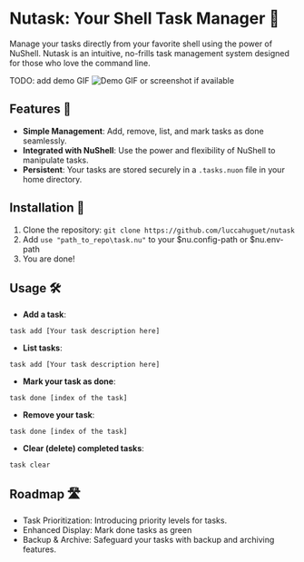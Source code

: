 # Nutask: Your Shell Task Manager 🌰

Manage your tasks directly from your favorite shell using the power of NuShell. Nutask is an intuitive, no-frills task management system designed for those who love the command line.

TODO: add demo GIF
![Demo GIF or screenshot if available](path-to-demo-image.gif)

## Features 🚀
- **Simple Management**: Add, remove, list, and mark tasks as done seamlessly.
- **Integrated with NuShell**: Use the power and flexibility of NuShell to manipulate tasks.
- **Persistent**: Your tasks are stored securely in a `.tasks.nuon` file in your home directory.

## Installation 💽
1. Clone the repository: `git clone https://github.com/luccahuguet/nutask`
2. Add `use "path_to_repo\task.nu"` to your $nu.config-path or $nu.env-path
3. You are done!

## Usage 🛠️
- **Add a task**:
  
```nu
task add [Your task description here]
```

- **List tasks**:
```nu
task add [Your task description here]
```

- **Mark your task as done**:
```nu
task done [index of the task]
```

- **Remove your task**:
```nu
task done [index of the task]
```

- **Clear (delete) completed tasks**:
```nu
task clear
```

## Roadmap 🛣️
- Task Prioritization: Introducing priority levels for tasks.
- Enhanced Display: Mark done tasks as green
- Backup & Archive: Safeguard your tasks with backup and archiving features.
